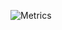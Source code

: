 ![Metrics](https://metrics.lecoq.io/tyler-le?template=classic&leetcode=1&isocalendar=1&base=header%2C%20activity%2C%20community%2C%20repositories%2C%20metadata&base.indepth=false&base.hireable=false&base.skip=false&isocalendar=false&isocalendar.duration=half-year&leetcode=false&leetcode.user=tylerle&leetcode.sections=solved%2C%20skills%2C%20recent&leetcode.limit.skills=10&leetcode.limit.recent=2&config.timezone=America%2FLos_Angeles)
